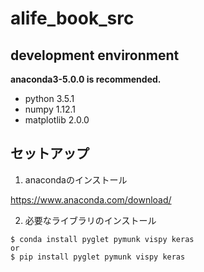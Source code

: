 # alife_book_src

## development environment

**anaconda3-5.0.0 is recommended.**

- python 3.5.1
- numpy 1.12.1
- matplotlib 2.0.0


## セットアップ

1. anacondaのインストール

https://www.anaconda.com/download/

2. 必要なライブラリのインストール

```terminal
$ conda install pyglet pymunk vispy keras
or
$ pip install pyglet pymunk vispy keras
```
